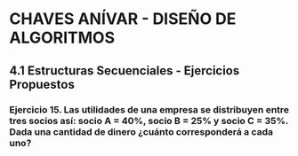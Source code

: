 # CHAVES ANÍVAR - DISEÑO DE ALGORITMOS
## 4.1 Estructuras Secuenciales - Ejercicios Propuestos
### Ejercicio 15. Las utilidades de una empresa se distribuyen entre tres socios así: socio A = 40%, socio B = 25% y socio C = 35%. Dada una cantidad de dinero ¿cuánto corresponderá a cada uno?